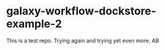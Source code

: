 # galaxy-workflow-dockstore-example-2

This is a test repo. Trying again and trying yet even more. AB
